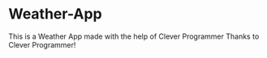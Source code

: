 # Weather-App
This is a Weather App made with the help of Clever Programmer
Thanks to Clever Programmer!


